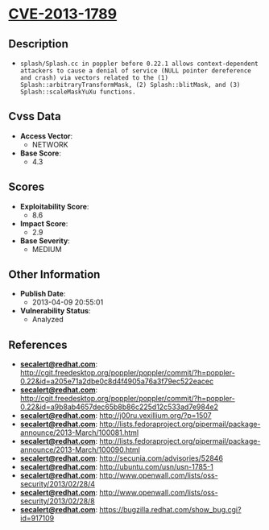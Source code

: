 
# [CVE-2013-1789](https://cve.mitre.org/cgi-bin/cvename.cgi?name=CVE-2013-1789)

## Description

- `splash/Splash.cc in poppler before 0.22.1 allows context-dependent attackers to cause a denial of service (NULL pointer dereference and crash) via vectors related to the (1) Splash::arbitraryTransformMask, (2) Splash::blitMask, and (3) Splash::scaleMaskYuXu functions.`

## Cvss Data

- **Access Vector**:
  - NETWORK
- **Base Score**:
  - 4.3

## Scores

- **Exploitability Score**:
  - 8.6
- **Impact Score**:
  - 2.9
- **Base Severity**:
  - MEDIUM

## Other Information

- **Publish Date**:
  - 2013-04-09 20:55:01
- **Vulnerability Status**:
  - Analyzed

## References

- **secalert@redhat.com**: http://cgit.freedesktop.org/poppler/poppler/commit/?h=poppler-0.22&id=a205e71a2dbe0c8d4f4905a76a3f79ec522eacec
- **secalert@redhat.com**: http://cgit.freedesktop.org/poppler/poppler/commit/?h=poppler-0.22&id=a9b8ab4657dec65b8b86c225d12c533ad7e984e2
- **secalert@redhat.com**: http://j00ru.vexillium.org/?p=1507
- **secalert@redhat.com**: http://lists.fedoraproject.org/pipermail/package-announce/2013-March/100081.html
- **secalert@redhat.com**: http://lists.fedoraproject.org/pipermail/package-announce/2013-March/100090.html
- **secalert@redhat.com**: http://secunia.com/advisories/52846
- **secalert@redhat.com**: http://ubuntu.com/usn/usn-1785-1
- **secalert@redhat.com**: http://www.openwall.com/lists/oss-security/2013/02/28/4
- **secalert@redhat.com**: http://www.openwall.com/lists/oss-security/2013/02/28/8
- **secalert@redhat.com**: https://bugzilla.redhat.com/show_bug.cgi?id=917109
